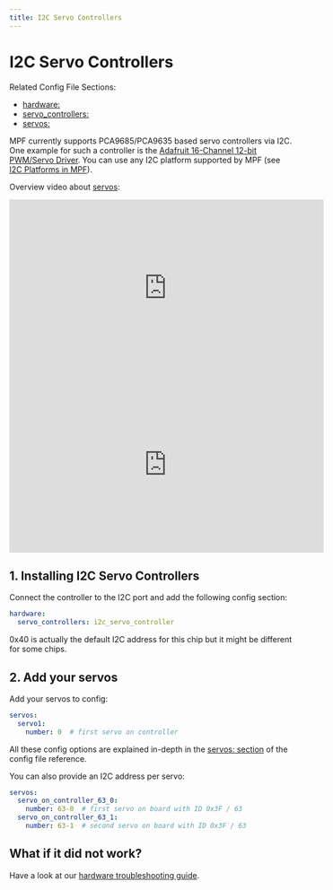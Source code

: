 ```yaml
---
title: I2C Servo Controllers
---
```


# I2C Servo Controllers


Related Config File Sections:

* [hardware:](../config/hardware.md)
* [servo_controllers:](../config/servo_controllers.md)
* [servos:](../config/servos.md)

MPF currently supports PCA9685/PCA9635 based servo controllers via I2C.
One example for such a controller is the [Adafruit 16-Channel 12-bit
PWM/Servo Driver](https://www.adafruit.com/product/815). You can use any
I2C platform supported by MPF (see
[I2C Platforms in MPF](i2c_platforms.md)).

Overview video about [servos](../mechs/servos/index.md):

<div class="video-wrapper">
<iframe width="560" height="315" src="https://www.youtube.com/embed/wA6KEODwQ5w" title="YouTube video player" frameborder="0" allow="accelerometer; autoplay; clipboard-write; encrypted-media; gyroscope; picture-in-picture" allowfullscreen></iframe>
</div>

<div class="video-wrapper">
<iframe width="560" height="315" src="https://www.youtube.com/embed/wA6KEODwQ5w" title="YouTube video player" frameborder="0" allow="accelerometer; autoplay; clipboard-write; encrypted-media; gyroscope; picture-in-picture" allowfullscreen></iframe>
</div>

## 1. Installing I2C Servo Controllers

Connect the controller to the I2C port and add the following config
section:

``` yaml
hardware:
  servo_controllers: i2c_servo_controller
```

0x40 is actually the default I2C address for this chip but it might be
different for some chips.

## 2. Add your servos

Add your servos to config:

``` yaml
servos:
  servo1:
    number: 0  # first servo on controller
```

All these config options are explained in-depth in the
[servos: section](../config/servos.md) of the
config file reference.

You can also provide an I2C address per servo:

``` yaml
servos:
  servo_on_controller_63_0:
    number: 63-0  # first servo on board with ID 0x3F / 63
  servo_on_controller_63_1:
    number: 63-1  # second servo on board with ID 0x3F / 63
```

## What if it did not work?

Have a look at our [hardware troubleshooting guide](troubleshooting_hardware/index.md).
